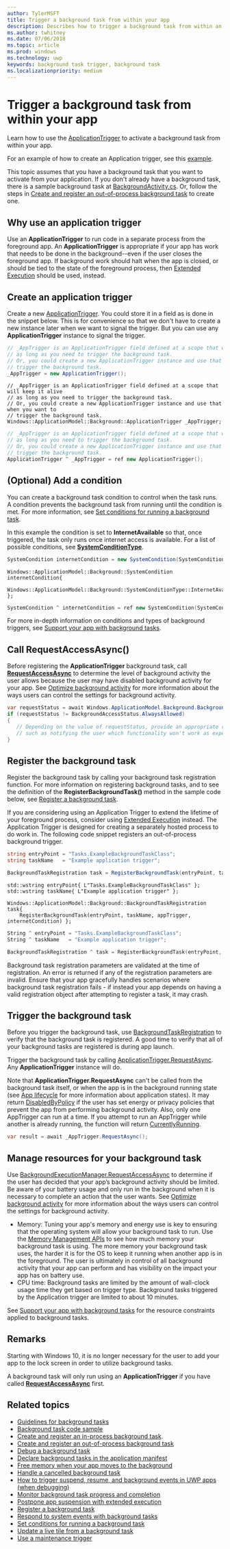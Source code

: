 ```yaml
---
author: TylerMSFT
title: Trigger a background task from within your app
description: Describes how to trigger a background task from within an application
ms.author: twhitney
ms.date: 07/06/2018
ms.topic: article
ms.prod: windows
ms.technology: uwp
keywords: background task trigger, background task
ms.localizationpriority: medium
---
```


# Trigger a background task from within your app

Learn how to use the [ApplicationTrigger](https://docs.microsoft.com/uwp/api/Windows.ApplicationModel.Background.ApplicationTrigger) to activate a background task from within your app.

For an example of how to create an Application trigger, see this [example](https://github.com/Microsoft/Windows-universal-samples/blob/v2.0.0/Samples/BackgroundTask/cs/BackgroundTask/Scenario5_ApplicationTriggerTask.xaml.cs).

This topic assumes that you have a background task that you want to activate from your application. If you don't already have a background task, there is a sample background task at [BackgroundActivity.cs](https://github.com/Microsoft/Windows-universal-samples/blob/master/Samples/BackgroundActivation/cs/BackgroundActivity.cs). Or, follow the steps in [Create and register an out-of-process background task](create-and-register-a-background-task.md) to create one.

## Why use an application trigger

Use an **ApplicationTrigger** to run code in a separate process from the foreground app. An **ApplicationTrigger** is appropriate if your app has work that needs to be done in the background--even if the user closes the foreground app. If background work should halt when the app is closed, or should be tied to the state of the foreground process, then [Extended Execution](run-minimized-with-extended-execution.md) should be used, instead.

## Create an application trigger

Create a new [ApplicationTrigger](https://docs.microsoft.com/uwp/api/Windows.ApplicationModel.Background.ApplicationTrigger). You could store it in a field as is done in the snippet below. This is for convenience so that we don't have to create a new instance later when we want to signal the trigger. But you can use any **ApplicationTrigger** instance to signal the trigger.

```csharp
// _AppTrigger is an ApplicationTrigger field defined at a scope that will keep it alive
// as long as you need to trigger the background task.
// Or, you could create a new ApplicationTrigger instance and use that when you want to
// trigger the background task.
_AppTrigger = new ApplicationTrigger();
```

```cppwinrt
// _AppTrigger is an ApplicationTrigger field defined at a scope that will keep it alive
// as long as you need to trigger the background task.
// Or, you could create a new ApplicationTrigger instance and use that when you want to
// trigger the background task.
Windows::ApplicationModel::Background::ApplicationTrigger _AppTrigger;
```

```cpp
// _AppTrigger is an ApplicationTrigger field defined at a scope that will keep it alive
// as long as you need to trigger the background task.
// Or, you could create a new ApplicationTrigger instance and use that when you want to
// trigger the background task.
ApplicationTrigger ^ _AppTrigger = ref new ApplicationTrigger();
```

## (Optional) Add a condition

You can create a background task condition to control when the task runs. A condition prevents the background task from running until the condition is met. For more information, see [Set conditions for running a background task](set-conditions-for-running-a-background-task.md).

In this example the condition is set to **InternetAvailable** so that, once triggered, the task only runs once internet access is available. For a list of possible conditions, see [**SystemConditionType**](https://msdn.microsoft.com/library/windows/apps/br224835).

```csharp
SystemCondition internetCondition = new SystemCondition(SystemConditionType.InternetAvailable);
```

```cppwinrt
Windows::ApplicationModel::Background::SystemCondition internetCondition{
    Windows::ApplicationModel::Background::SystemConditionType::InternetAvailable };
```

```cpp
SystemCondition ^ internetCondition = ref new SystemCondition(SystemConditionType::InternetAvailable)
```

For more in-depth information on conditions and types of background triggers, see [Support your app with background tasks](support-your-app-with-background-tasks.md).

##  Call RequestAccessAsync()

Before registering the **ApplicationTrigger** background task, call [**RequestAccessAsync**](https://msdn.microsoft.com/library/windows/apps/hh700494) to determine the level of background activity the user allows because the user may have disabled background activity for your app. See [Optimize background activity](https://docs.microsoft.com/windows/uwp/debug-test-perf/optimize-background-activity) for more information about the ways users can control the settings for background activity.

```csharp
var requestStatus = await Windows.ApplicationModel.Background.BackgroundExecutionManager.RequestAccessAsync();
if (requestStatus != BackgroundAccessStatus.AlwaysAllowed)
{
   // Depending on the value of requestStatus, provide an appropriate response
   // such as notifying the user which functionality won't work as expected
}
```

## Register the background task

Register the background task by calling your background task registration function. For more information on registering background tasks, and to see the definition of the **RegisterBackgroundTask()** method in the sample code below, see [Register a background task](register-a-background-task.md).

If you are considering using an Application Trigger to extend the lifetime of your foreground process, consider using [Extended Execution](run-minimized-with-extended-execution.md) instead. The Application Trigger is designed for creating a separately hosted process to do work in. The following code snippet registers an out-of-process background trigger.

```csharp
string entryPoint = "Tasks.ExampleBackgroundTaskClass";
string taskName   = "Example application trigger";

BackgroundTaskRegistration task = RegisterBackgroundTask(entryPoint, taskName, appTrigger, internetCondition);
```

```cppwinrt
std::wstring entryPoint{ L"Tasks.ExampleBackgroundTaskClass" };
std::wstring taskName{ L"Example application trigger" };

Windows::ApplicationModel::Background::BackgroundTaskRegistration task{
    RegisterBackgroundTask(entryPoint, taskName, appTrigger, internetCondition) };
```

```cpp
String ^ entryPoint = "Tasks.ExampleBackgroundTaskClass";
String ^ taskName   = "Example application trigger";

BackgroundTaskRegistration ^ task = RegisterBackgroundTask(entryPoint, taskName, appTrigger, internetCondition);
```

Background task registration parameters are validated at the time of registration. An error is returned if any of the registration parameters are invalid. Ensure that your app gracefully handles scenarios where background task registration fails - if instead your app depends on having a valid registration object after attempting to register a task, it may crash.

## Trigger the background task

Before you trigger the background task, use [BackgroundTaskRegistration](https://docs.microsoft.com/uwp/api/Windows.ApplicationModel.Background.BackgroundTaskRegistration) to verify that the background task is registered. A good time to verify that all of your background tasks are registered is during app launch.

Trigger the background task by calling [ApplicationTrigger.RequestAsync](https://docs.microsoft.com/uwp/api/windows.applicationmodel.background.applicationtrigger). Any **ApplicationTrigger** instance will do.

Note that **ApplicationTrigger.RequestAsync** can't be called from the background task itself, or when the app is in the background running state (see [App lifecycle](app-lifecycle.md) for more information about application states).
It may return [DisabledByPolicy](https://docs.microsoft.com/uwp/api/windows.applicationmodel.background.applicationtriggerresult) if the user has set energy or privacy policies that prevent the app from performing background activity.
Also, only one AppTrigger can run at a time. If you attempt to run an AppTrigger while another is already running, the function will return [CurrentlyRunning](https://docs.microsoft.com/uwp/api/windows.applicationmodel.background.applicationtriggerresult).

```csharp
var result = await _AppTrigger.RequestAsync();
```

## Manage resources for your background task

Use [BackgroundExecutionManager.RequestAccessAsync](https://msdn.microsoft.com/library/windows/apps/windows.applicationmodel.background.backgroundexecutionmanager.aspx) to determine if the user has decided that your app’s background activity should be limited. Be aware of your battery usage and only run in the background when it is necessary to complete an action that the user wants. See [Optimize background activity](https://docs.microsoft.com/windows/uwp/debug-test-perf/optimize-background-activity) for more information about the ways users can control the settings for background activity.  

- Memory: Tuning your app's memory and energy use is key to ensuring that the operating system will allow your background task to run. Use the [Memory Management APIs](https://msdn.microsoft.com/library/windows/apps/windows.system.memorymanager.aspx) to see how much memory your background task is using. The more memory your background task uses, the harder it is for the OS to keep it running when another app is in the foreground. The user is ultimately in control of all background activity that your app can perform and has visibility on the impact your app has on battery use.  
- CPU time: Background tasks are limited by the amount of wall-clock usage time they get based on trigger type. Background tasks triggered by the Application trigger are limited to about 10 minutes.

See [Support your app with background tasks](support-your-app-with-background-tasks.md) for the resource constraints applied to background tasks.

## Remarks

Starting with Windows 10, it is no longer necessary for the user to add your app to the lock screen in order to utilize background tasks.

A background task will only run using an **ApplicationTrigger** if you have called [**RequestAccessAsync**](https://msdn.microsoft.com/library/windows/apps/hh700485) first.

## Related topics

* [Guidelines for background tasks](guidelines-for-background-tasks.md)
* [Background task code sample](https://github.com/Microsoft/Windows-universal-samples/tree/master/Samples/BackgroundTask)
* [Create and register an in-process background task](create-and-register-an-inproc-background-task.md).
* [Create and register an out-of-process background task](create-and-register-a-background-task.md)
* [Debug a background task](debug-a-background-task.md)
* [Declare background tasks in the application manifest](declare-background-tasks-in-the-application-manifest.md)
* [Free memory when your app moves to the background](reduce-memory-usage.md)
* [Handle a cancelled background task](handle-a-cancelled-background-task.md)
* [How to trigger suspend, resume, and background events in UWP apps (when debugging)](http://go.microsoft.com/fwlink/p/?linkid=254345)
* [Monitor background task progress and completion](monitor-background-task-progress-and-completion.md)
* [Postpone app suspension with extended execution](run-minimized-with-extended-execution.md)
* [Register a background task](register-a-background-task.md)
* [Respond to system events with background tasks](respond-to-system-events-with-background-tasks.md)
* [Set conditions for running a background task](set-conditions-for-running-a-background-task.md)
* [Update a live tile from a background task](update-a-live-tile-from-a-background-task.md)
* [Use a maintenance trigger](use-a-maintenance-trigger.md)
